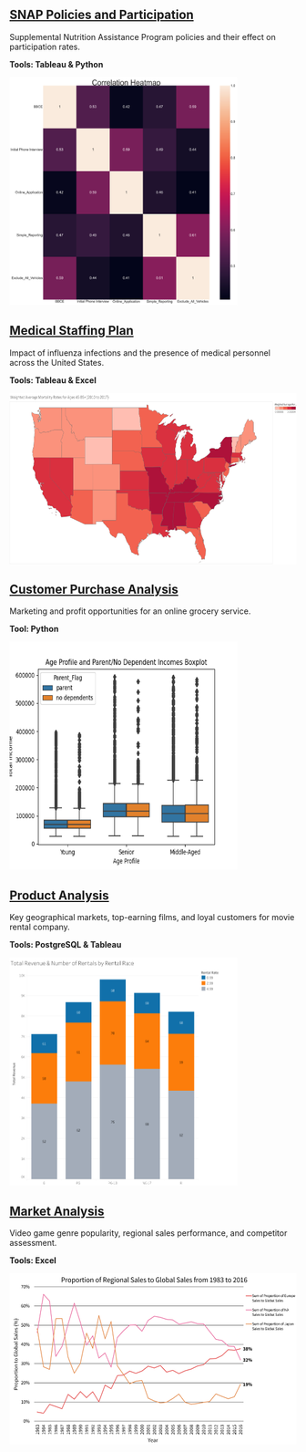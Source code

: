 ## [SNAP Policies and Participation](https://ke177409.github.io/Kara-Evans/Projects/SNAP-Policies-and-Participation)
Supplemental Nutrition Assistance Program policies and their effect on participation rates.

**Tools: Tableau & Python**
<p>
<img src="images/corr_heatmap_3.png" width=400 height=400>
</p>

## [Medical Staffing Plan](https://ke177409.github.io/Kara-Evans/Projects/Medical-Staffing-Plan)
Impact of influenza infections and the presence of medical personnel across the United States.

**Tools: Tableau & Excel**
<p>
<img src="images/map_mortality.png" width=600 height=300>
</p>

## [Customer Purchase Analysis](https://ke177409.github.io/Kara-Evans/Projects/Customer-Purchase-Analysis?web=1)
Marketing and profit opportunities for an online grocery service.

**Tool: Python**
<p>
<img src="images/inc_allage_box.png" width=400 height=400>
</p>

## [Product Analysis](https://ke177409.github.io/Kara-Evans/Projects/Product-Analysis)
Key geographical markets, top-earning films, and loyal customers for movie rental company.

**Tools: PostgreSQL & Tableau**
<p>
<img src="images/Total_Revenue_Rentals_Rating.png" width=400 height=400>
</p>

## [Market Analysis](https://ke177409.github.io/Kara-Evans/Projects/Market-Analysis)
Video game genre popularity, regional sales performance, and competitor assessment.

**Tools: Excel**
<p>
<img src="images/Proportion_Sales.png" width=600 height=300>
</p>
